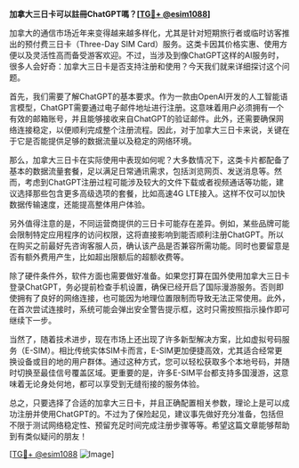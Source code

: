 **加拿大三日卡可以註冊ChatGPT嗎？[[TG💪+ @esim1088](https://t.me/s/esim1088)]**

加拿大的通信市场近年来变得越来越多样化，尤其是针对短期旅行者或临时访客推出的预付费三日卡（Three-Day SIM Card）服务。这类卡因其价格实惠、使用方便以及灵活性高而备受游客欢迎。不过，当涉及到像ChatGPT这样的AI服务时，很多人会好奇：加拿大三日卡是否支持注册和使用？今天我们就来详细探讨这个问题。

首先，我们需要了解ChatGPT的基本要求。作为一款由OpenAI开发的人工智能语言模型，ChatGPT需要通过电子邮件地址进行注册。这意味着用户必须拥有一个有效的邮箱账号，并且能够接收来自ChatGPT的验证邮件。此外，还需要确保网络连接稳定，以便顺利完成整个注册流程。因此，对于加拿大三日卡来说，关键在于它是否能提供足够的数据流量以及稳定的网络环境。

那么，加拿大三日卡在实际使用中表现如何呢？大多数情况下，这类卡片都配备了基本的数据流量套餐，足以满足日常通讯需求，包括浏览网页、发送消息等。然而，考虑到ChatGPT注册过程可能涉及较大的文件下载或者视频通话等功能，建议选择那些包含更多高级选项的套餐，比如高速4G LTE接入。这样不仅可以加快数据传输速度，还能提高整体用户体验。

另外值得注意的是，不同运营商提供的三日卡可能存在差异。例如，某些品牌可能会限制特定应用程序的访问权限，这将直接影响到能否顺利注册ChatGPT。所以在购买之前最好先咨询客服人员，确认该产品是否兼容所需功能。同时也要留意是否有额外费用产生，比如超出限额后的超额收费等。

除了硬件条件外，软件方面也需要做好准备。如果您打算在国外使用加拿大三日卡登录ChatGPT，务必提前检查手机设置，确保已经开启了国际漫游服务。否则即使拥有了良好的网络连接，也可能因为地理位置限制而导致无法正常使用。此外，在首次尝试连接时，系统可能会弹出安全警告提示框，这时只需按照指示操作即可继续下一步。

当然了，随着技术进步，现在市场上还出现了许多新型解决方案，比如虚拟号码服务（E-SIM）。相比传统实体SIM卡而言，E-SIM更加便捷高效，尤其适合经常更换设备或目的地的用户群体。通过这种方式，您可以轻松获取多个本地号码，并随时切换至最佳信号覆盖区域。更重要的是，许多E-SIM平台都支持多国漫游，这意味着无论身处何地，都可以享受到无缝衔接的服务体验。

总之，只要选择了合适的加拿大三日卡，并且正确配置相关参数，理论上是可以成功注册并使用ChatGPT的。不过为了保险起见，建议事先做好充分准备，包括但不限于测试网络稳定性、预留充足时间完成注册步骤等等。希望这篇文章能够帮助到有类似疑问的朋友！

[[TG💪+ @esim1088](https://t.me/s/esim1088) ![Image](https://i.postimg.cc/4NQfJmqS/Snipaste-2025-05-13-00-14-12.png)]